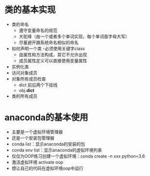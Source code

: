 # 类的基本实现
- 类的命名
    - 遵守变量命名的规范
    - 大驼峰（由一个或者多个单词实现，每个单词首字母大写）
    - 尽量避开跟系统命名相似的命名
- 如何声明一个类
    -必须使用关键字class
    - 由属性和方法构成，其它不允许出现
    - 成员属性定义可以直接使用变量属性
- 实例化类
- 访问对象成员
- 对象所有成员检查
    - dict 前后两个下挂线
    - obj.__dict__
- 类的所有成员
# anaconda的基本使用
- 主要是一个虚拟环境管理器
- 还是一个安装包管理器
- conda list：显示anaconda的安装的包
- conda env list：显示anaconda的虚拟环境列表
- 仅仅为OOP练习创建一个虚拟环境：conda create -n xxx python=3.6
- 激活虚拟环境 activate oop
- 想让自己的代码在虚拟环境oop中运行

